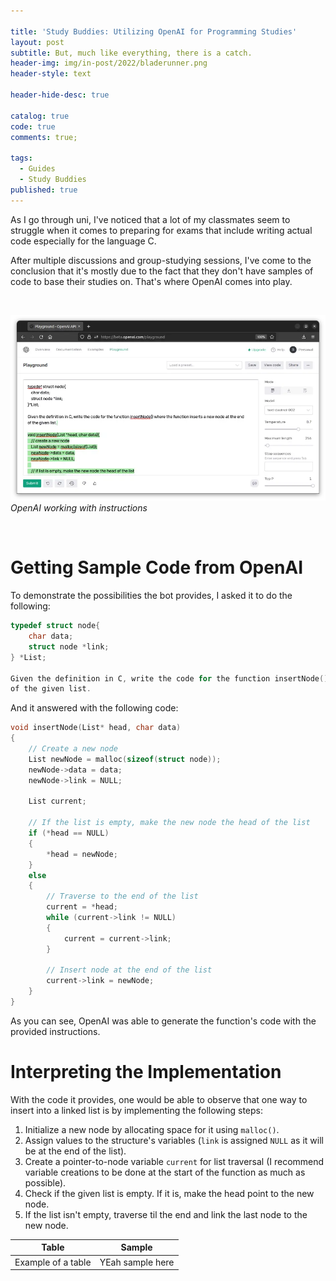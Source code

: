 ```yaml
---

title: 'Study Buddies: Utilizing OpenAI for Programming Studies'
layout: post
subtitle: But, much like everything, there is a catch.
header-img: img/in-post/2022/bladerunner.png
header-style: text

header-hide-desc: true

catalog: true
code: true
comments: true;

tags:
  - Guides
  - Study Buddies
published: true
---
```


As I go through uni, I've noticed that a lot of my classmates seem to struggle when it comes to preparing for exams that include writing actual code especially for the language C. <!--more-->

After multiple discussions and group-studying sessions, I've come to the conclusion that it's mostly due to the fact that they don't have samples of code to base their studies on. That's where OpenAI comes into play.

<br>

![OpenAI](/img/in-post/2022/ai.webp)
*OpenAI working with instructions*

<br>

# Getting Sample Code from OpenAI

To demonstrate the possibilities the bot provides, I asked it to do the following:

```c
typedef struct node{
    char data;
    struct node *link;
} *List;

Given the definition in C, write the code for the function insertNode() where the function inserts a new node at the end
of the given list.
```

And it answered with the following code:

```c
void insertNode(List* head, char data)
{
    // Create a new node
    List newNode = malloc(sizeof(struct node));
    newNode->data = data;
    newNode->link = NULL;

    List current;

    // If the list is empty, make the new node the head of the list
    if (*head == NULL)
    {
        *head = newNode;
    }
    else
    {
        // Traverse to the end of the list
        current = *head;
        while (current->link != NULL)
        {
            current = current->link;
        }

        // Insert node at the end of the list
        current->link = newNode;
    }
}
```

As you can see, OpenAI was able to generate the function's code with the provided instructions.

# Interpreting the Implementation

With the code it provides, one would be able to observe that one way to insert into a linked list is by implementing the following
steps:

1. Initialize a new node by allocating space for it using `malloc()`.
2. Assign values to the structure's variables (`link` is assigned `NULL` as it will be at the end of the list).
3. Create a pointer-to-node variable `current` for list traversal (I recommend variable creations to be done at the start of the function as much as possible).
4. Check if the given list is empty. If it is, make the head point to the new node.
5. If the list isn't empty, traverse til the end and link the last node to the new node.

| Table              | Sample           |
|--------------------|------------------|
| Example of a table | YEah sample here |
